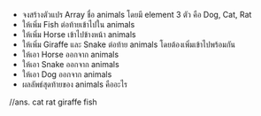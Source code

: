 - จงสร้างตัวแปร Array ชื่อ animals โดยมี element 3 ตัว คือ Dog, Cat, Rat
- ให้เพิ่ม Fish ต่อท้ายเข้าไปใน animals
- ให้เพิ่ม Horse เข้าไปข้างหน้า animals
- ให้เพิ่ม Giraffe และ Snake ต่อท้าย animals โดยต้องเพิ่มเข้าไปพร้อมกัน
- ให้เอา Horse ออกจาก animals
- ให้เอา Snake ออกจาก animals
- ให้เอา Dog ออกจาก animals
- ผลลัพธ์สุดท้ายของ animals คืออะไร

//ans. cat rat giraffe fish
